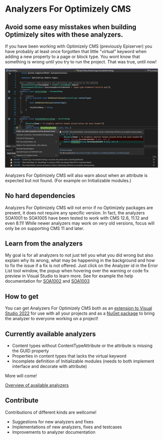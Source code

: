 # Analyzers For Optimizely CMS

## Avoid some easy misstakes when building Optimizely sites with these analyzers.

If you have been working with Optimizely CMS (previously Episerver) you have
probably at least once forgotten that little "virtual" keyword when adding a new property
to a page or block type. You wont know that something is wrong until you try to
run the project. That was true, until now!

![Example of analyzer warnings and a codefix preview](https://github.com/Stekeblad/stekeblad.optimizely.analyzers/blob/master/doc/images/ExampleWarnings.jpg)

Analyzers For Optimizely CMS will also warn about when an attribute
is expected but not found. (For example on Initializable modules.)

## No hard dependencies

Analyzers For Optimizely CMS will not error if no Optimizely packages are
present, it does not require any specific version.
In fact, the analyzers SOA1001 to SOA1005 have been tested to work
with CMS 12.6, 11.12 and even 8.11! While newer analyzers may work on very old versions,
focus will only be on supporting CMS 11 and later.

## Learn from the analyzers

My goal is for all analyzers to not just tell you what you did wrong but also
explain why its wrong, what may be happening in the background and how to fix
the issue if a fix is not offered. Just click on the Analyzer id in the Error List
tool window, the popup when hovering over the warning or code fix preview in Visual Studio to learn more.
See for example the help documentation for
[SOA1002](https://github.com/Stekeblad/stekeblad.optimizely.analyzers/blob/master/doc/Analyzers/SOA1002.md)
and [SOA1003](https://github.com/Stekeblad/stekeblad.optimizely.analyzers/blob/master/doc/Analyzers/SOA1003.md)

## How to get

You can get Analyzers For Optimizely CMS both as an
[extension to Visual Studio 2022](https://marketplace.visualstudio.com/items?itemName=Stekeblad.optianalyzers)
for use with all your projects and as a
[NuGet package](https://nuget.optimizely.com/package/?id=Stekeblad.Optimizely.Analyzers)
to bring the analyzer to everyone working on a project!

## Currently available analyzers

- Content types without ContentTypeAttribute or the attribute is missing the GUID property
- Properties in content types that lacks the virtual keyword
- Incomplete definition of Initializable modules
(needs to both implement interface and decorate with attribute)

More will come!

[Overview of available analyzers](https://github.com/Stekeblad/stekeblad.optimizely.analyzers/blob/master/Stekeblad.Optimizely.Analyzers/Stekeblad.Optimizely.Analyzers/AnalyzerReleases.Shipped.md)

## Contribute

Contributions of different kinds are wellcome!
- Suggestions for new analyzers and fixes
- Implementations of new analyzers, fixes and testcases
- Improvements to analyzer documentation